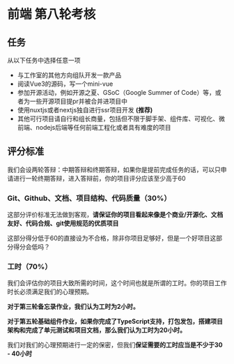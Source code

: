 # 前端 第八轮考核

## 任务

从以下任务中选择任意一项

- 与工作室的其他方向组队开发一款产品
- 阅读Vue3的源码，写一个mini-vue
- 参加开源活动，例如开源之夏、GSoC（Google Summer of Code）等，或者为一些开源项目提pr并被合并进项目中
- 使用nuxtjs或者nextjs独自进行ssr项目开发 **(推荐)**
- 其他可行项目请自行和组长商量，包括但不限于脚手架、组件库、可视化、微前端、nodejs后端等任何前端工程化或者具有难度的项目

## 评分标准
我们会设两轮答辩：中期答辩和终期答辩，如果你是提前完成任务的话，可以只申请进行一轮终期答辩，进入答辩前，你的项目评分应该至少高于60

### Git、Github、文档、项目结构、代码质量（30%）

这部分评价标准无法做到客观，**请保证你的项目看起来像是个商业/开源化、文档友好、代码合规、git使用规范的优质项目**

这部分得分低于60的直接设为不合格，除非你项目足够好，但是一个好项目这部分得分会低吗？

### 工时（70%）

我们会评估你的项目大致所需的时间，这个时间也就是所谓的工时。你的项目工作时长必须满足我们的心理预期。

**对于第三轮备忘录作业，我们认为工时为2小时。**

**对于第五轮基础组件作业，如果你完成了TypeScript支持，打包发包，搭建项目架构和完成了单元测试和项目文档，那么我们认为工时为20小时。**

我们对我们的心理预期进行一定的保密，但我们**保证需要的工时应当是不少于30 - 40小时**
